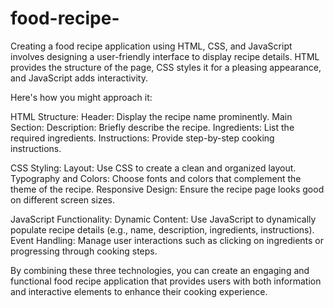 # food-recipe-
Creating a food recipe application using HTML, CSS, and JavaScript involves designing a user-friendly interface to display recipe details. HTML provides the structure of the page, CSS styles it for a pleasing appearance, and JavaScript adds interactivity.

Here's how you might approach it:

HTML Structure:
Header: Display the recipe name prominently.
Main Section:
Description: Briefly describe the recipe.
Ingredients: List the required ingredients.
Instructions: Provide step-by-step cooking instructions.

CSS Styling:
Layout: Use CSS to create a clean and organized layout.
Typography and Colors: Choose fonts and colors that complement the theme of the recipe.
Responsive Design: Ensure the recipe page looks good on different screen sizes.

JavaScript Functionality:
Dynamic Content: Use JavaScript to dynamically populate recipe details (e.g., name, description, ingredients, instructions).
Event Handling: Manage user interactions such as clicking on ingredients or progressing through cooking steps.

By combining these three technologies, you can create an engaging and functional food recipe application that provides users with both information and interactive elements to enhance their cooking experience.
